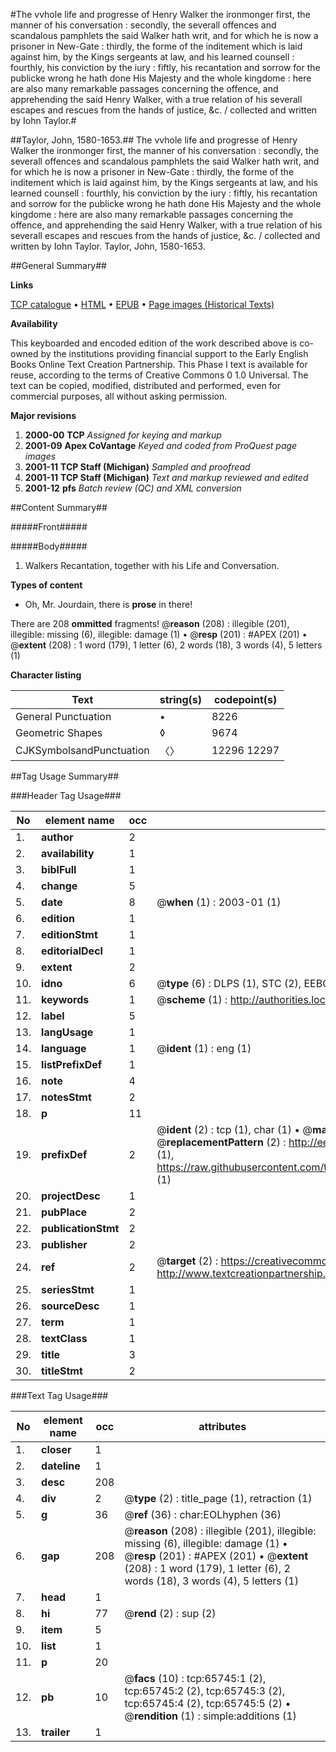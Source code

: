 #The vvhole life and progresse of Henry Walker the ironmonger first, the manner of his conversation : secondly, the severall offences and scandalous pamphlets the said Walker hath writ, and for which he is now a prisoner in New-Gate : thirdly, the forme of the inditement which is laid against him, by the Kings sergeants at law, and his learned counsell : fourthly, his conviction by the iury : fiftly, his recantation and sorrow for the publicke wrong he hath done His Majesty and the whole kingdome : here are also many remarkable passages concerning the offence, and apprehending the said Henry Walker, with a true relation of his severall escapes and rescues from the hands of justice, &c. / collected and written by Iohn Taylor.#

##Taylor, John, 1580-1653.##
The vvhole life and progresse of Henry Walker the ironmonger first, the manner of his conversation : secondly, the severall offences and scandalous pamphlets the said Walker hath writ, and for which he is now a prisoner in New-Gate : thirdly, the forme of the inditement which is laid against him, by the Kings sergeants at law, and his learned counsell : fourthly, his conviction by the iury : fiftly, his recantation and sorrow for the publicke wrong he hath done His Majesty and the whole kingdome : here are also many remarkable passages concerning the offence, and apprehending the said Henry Walker, with a true relation of his severall escapes and rescues from the hands of justice, &c. / collected and written by Iohn Taylor.
Taylor, John, 1580-1653.

##General Summary##

**Links**

[TCP catalogue](http://www.ota.ox.ac.uk/tcp/)  • 
[HTML](http://tei.it.ox.ac.uk/tcp/Texts-HTML/free/A64/A64219.html)  • 
[EPUB](http://tei.it.ox.ac.uk/tcp/Texts-EPUB/free/A64/A64219.epub) • 
[Page images (Historical Texts)](https://data.historicaltexts.jisc.ac.uk/view?pubId=eebo-12684820e&pageId=eebo-12684820e-65745-1)

**Availability**

This keyboarded and encoded edition of the
	       work described above is co-owned by the institutions
	       providing financial support to the Early English Books
	       Online Text Creation Partnership. This Phase I text is
	       available for reuse, according to the terms of Creative
	       Commons 0 1.0 Universal. The text can be copied,
	       modified, distributed and performed, even for
	       commercial purposes, all without asking permission.

**Major revisions**

1. __2000-00__ __TCP__ *Assigned for keying and markup*
1. __2001-09__ __Apex CoVantage__ *Keyed and coded from ProQuest page images*
1. __2001-11__ __TCP Staff (Michigan)__ *Sampled and proofread*
1. __2001-11__ __TCP Staff (Michigan)__ *Text and markup reviewed and edited*
1. __2001-12__ __pfs__ *Batch review (QC) and XML conversion*

##Content Summary##

#####Front#####

#####Body#####

1. Walkers Recantation, together with his Life and Conversation.

**Types of content**

  * Oh, Mr. Jourdain, there is **prose** in there!

There are 208 **ommitted** fragments! 
 @__reason__ (208) : illegible (201), illegible: missing (6), illegible: damage (1)  •  @__resp__ (201) : #APEX (201)  •  @__extent__ (208) : 1 word (179), 1 letter (6), 2 words (18), 3 words (4), 5 letters (1)

**Character listing**


|Text|string(s)|codepoint(s)|
|---|---|---|
|General Punctuation|•|8226|
|Geometric Shapes|◊|9674|
|CJKSymbolsandPunctuation|〈〉|12296 12297|

##Tag Usage Summary##

###Header Tag Usage###

|No|element name|occ|attributes|
|---|---|---|---|
|1.|__author__|2||
|2.|__availability__|1||
|3.|__biblFull__|1||
|4.|__change__|5||
|5.|__date__|8| @__when__ (1) : 2003-01 (1)|
|6.|__edition__|1||
|7.|__editionStmt__|1||
|8.|__editorialDecl__|1||
|9.|__extent__|2||
|10.|__idno__|6| @__type__ (6) : DLPS (1), STC (2), EEBO-CITATION (1), OCLC (1), VID (1)|
|11.|__keywords__|1| @__scheme__ (1) : http://authorities.loc.gov/ (1)|
|12.|__label__|5||
|13.|__langUsage__|1||
|14.|__language__|1| @__ident__ (1) : eng (1)|
|15.|__listPrefixDef__|1||
|16.|__note__|4||
|17.|__notesStmt__|2||
|18.|__p__|11||
|19.|__prefixDef__|2| @__ident__ (2) : tcp (1), char (1)  •  @__matchPattern__ (2) : ([0-9\-]+):([0-9IVX]+) (1), (.+) (1)  •  @__replacementPattern__ (2) : http://eebo.chadwyck.com/downloadtiff?vid=$1&page=$2 (1), https://raw.githubusercontent.com/textcreationpartnership/Texts/master/tcpchars.xml#$1 (1)|
|20.|__projectDesc__|1||
|21.|__pubPlace__|2||
|22.|__publicationStmt__|2||
|23.|__publisher__|2||
|24.|__ref__|2| @__target__ (2) : https://creativecommons.org/publicdomain/zero/1.0/ (1), http://www.textcreationpartnership.org/docs/. (1)|
|25.|__seriesStmt__|1||
|26.|__sourceDesc__|1||
|27.|__term__|1||
|28.|__textClass__|1||
|29.|__title__|3||
|30.|__titleStmt__|2||


###Text Tag Usage###

|No|element name|occ|attributes|
|---|---|---|---|
|1.|__closer__|1||
|2.|__dateline__|1||
|3.|__desc__|208||
|4.|__div__|2| @__type__ (2) : title_page (1), retraction (1)|
|5.|__g__|36| @__ref__ (36) : char:EOLhyphen (36)|
|6.|__gap__|208| @__reason__ (208) : illegible (201), illegible: missing (6), illegible: damage (1)  •  @__resp__ (201) : #APEX (201)  •  @__extent__ (208) : 1 word (179), 1 letter (6), 2 words (18), 3 words (4), 5 letters (1)|
|7.|__head__|1||
|8.|__hi__|77| @__rend__ (2) : sup (2)|
|9.|__item__|5||
|10.|__list__|1||
|11.|__p__|20||
|12.|__pb__|10| @__facs__ (10) : tcp:65745:1 (2), tcp:65745:2 (2), tcp:65745:3 (2), tcp:65745:4 (2), tcp:65745:5 (2)  •  @__rendition__ (1) : simple:additions (1)|
|13.|__trailer__|1||
